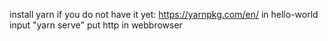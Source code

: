 install yarn if you do not have it yet: https://yarnpkg.com/en/
in hello-world input "yarn serve"
put http in webbrowser
